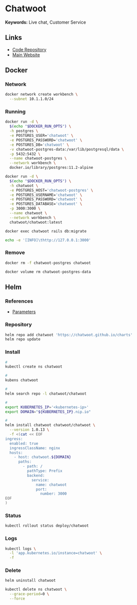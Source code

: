 # Chatwoot

**Keywords:** Live chat, Customer Service

<!--
https://artifacthub.io/packages/helm/chatwoot/chatwoot
-->

## Links

- [Code Repository](https://github.com/chatwoot/chatwoot)
- [Main Website](https://chatwoot.com)

## Docker

### Network

```sh
docker network create workbench \
  --subnet 10.1.1.0/24
```

### Running

```sh
docker run -d \
  $(echo "$DOCKER_RUN_OPTS") \
  -h postgres \
  -e POSTGRES_USER='chatwoot' \
  -e POSTGRES_PASSWORD='chatwoot' \
  -e POSTGRES_DB='chatwoot' \
  -v chatwoot-postgres-data:/var/lib/postgresql/data \
  -p 5432:5432 \
  --name chatwoot-postgres \
  --network workbench \
  docker.io/library/postgres:11.2-alpine
```

```sh
docker run -d \
  $(echo "$DOCKER_RUN_OPTS") \
  -h chatwoot \
  -e POSTGRES_HOST='chatwoot-postgres' \
  -e POSTGRES_USERNAME='chatwoot' \
  -e POSTGRES_PASSWORD='chatwoot' \
  -e POSTGRES_DATABASE='chatwoot' \
  -p 3000:3000 \
  --name chatwoot \
  --network workbench \
  chatwoot/chatwoot:latest
```

```sh
docker exec chatwoot rails db:migrate

echo -e '[INFO]\thttp://127.0.0.1:3000'
```

### Remove

```sh
docker rm -f chatwoot-postgres chatwoot

docker volume rm chatwoot-postgres-data
```

## Helm

### References

- [Parameters](https://github.com/chatwoot/charts/tree/main/charts/chatwoot#parameters)

### Repository

```sh
helm repo add chatwoot 'https://chatwoot.github.io/charts'
helm repo update
```

### Install

```sh
#
kubectl create ns chatwoot

#
kubens chatwoot

#
helm search repo -l chatwoot/chatwoot

#
export KUBERNETES_IP='<kubernetes-ip>'
export DOMAIN="${KUBERNETES_IP}.nip.io"

#
helm install chatwoot chatwoot/chatwoot \
  --version 1.0.13 \
  -f <(cat << EOF
ingress:
  enabled: true
  ingressClassName: nginx
  hosts:
    - host: chatwoot.${DOMAIN}
      paths:
        - path: /
          pathType: Prefix
          backend:
            service:
              name: chatwoot
              port:
                number: 3000
EOF
)
```

### Status

```sh
kubectl rollout status deploy/chatwoot
```

### Logs

```sh
kubectl logs \
  -l 'app.kubernetes.io/instance=chatwoot' \
  -f
```

### Delete

```sh
helm uninstall chatwoot

kubectl delete ns chatwoot \
  --grace-period=0 \
  --force
```
